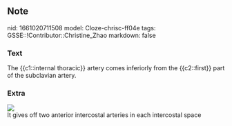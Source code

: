 ## Note
nid: 1661020711508
model: Cloze-chrisc-ff04e
tags: GSSE::!Contributor::Christine_Zhao
markdown: false

### Text
The {{c1::internal thoracic}} artery comes inferiorly from the {{c2::first}} part of the subclavian artery.

### Extra
<img src="paste-081a4df54a1bf389d170a9fa21e2453611668496.jpg">
<div>
  <div>
    <div>
      <div>
        <div>
          It gives off two anterior intercostal arteries in each
          intercostal space
        </div>
      </div>
    </div>
  </div>
</div>
